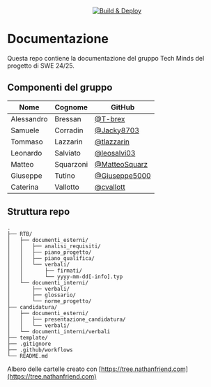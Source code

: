 <div align="center">

[![Build & Deploy](https://github.com/techminds-unipd/docs/actions/workflows/build_deploy.yml/badge.svg)](https://github.com/techminds-unipd/docs/actions/workflows/build_deploy.yml)

</div>

# Documentazione
Questa repo contiene la documentazione del gruppo Tech Minds del progetto di SWE 24/25.
## Componenti del gruppo
| Nome       | Cognome   | GitHub                                           |
|------------|-----------|--------------------------------------------------|
| Alessandro | Bressan   | [@T-brex](https://github.com/T-Brex)             |
| Samuele    | Corradin  | [@Jacky8703](https://github.com/Jacky8703)       |
| Tommaso    | Lazzarin  | [@tlazzarin](https://github.com/tlazzarin)       |
| Leonardo   | Salviato  | [@leosalvi03](https://github.com/leosalvi03)     |
| Matteo     | Squarzoni | [@MatteoSquarz](https://github.com/MatteoSquarz) |
| Giuseppe   | Tutino    | [@Giuseppe5000](https://github.com/Giuseppe5000) |
| Caterina   | Vallotto  | [@cvallott](https://github.com/cvallott)          |


## Struttura repo
```
.
├── RTB/
│   ├── documenti_esterni/
│   │   ├── analisi_requisiti/
│   │   ├── piano_progetto/
│   │   ├── piano_qualifica/
│   │   └── verbali/
│   │       ├── firmati/
│   │       └── yyyy-mm-dd[-info].typ
│   └── documenti_interni/
│       ├── verbali/
│       ├── glossario/
│       └── norme_progetto/
├── candidatura/
│   ├── documenti_esterni/
│   │   ├── presentazione_candidatura/
│   │   └── verbali/
│   └── documenti_interni/verbali
├── template/
├── .gitignore
├── .github/workflows
└── README.md
```
Albero delle cartelle creato con [https://tree.nathanfriend.com](https://tree.nathanfriend.com)
